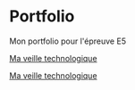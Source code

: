# Portfolio
Mon portfolio pour l'épreuve E5
                            
<!-- Lien en HTML vers la page Veille.md-->
<a href="Veille.md">Ma veille technologique</a>
                            
<!-- Lien en markdown vers la page Veille.md -->
[Ma veille technologique](Veille.md)
